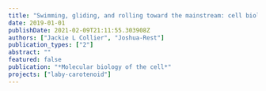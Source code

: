 ```yaml
---
title: "Swimming, gliding, and rolling toward the mainstream: cell biology of marine protists"
date: 2019-01-01
publishDate: 2021-02-09T21:11:55.303908Z
authors: ["Jackie L Collier", "Joshua-Rest"]
publication_types: ["2"]
abstract: ""
featured: false
publication: "*Molecular biology of the cell*"
projects: ["laby-carotenoid"] 
---
```


